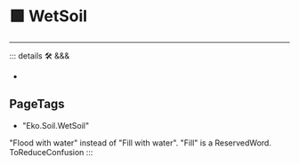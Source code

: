 # 🟩  <eko>WetSoil</eko>

---

<!-- =================================================== -->
<!-- =================================================== -->
<!-- =================================================== -->
<!-- =================================================== -->
<!-- =================================================== -->
::: details 🛠 <dev>&&&</dev>

-

<h2>PageTags</h2>

- "Eko.Soil.WetSoil"

"Flood with water" instead of "Fill with water". "Fill" is a ReservedWord. ToReduceConfusion
:::

